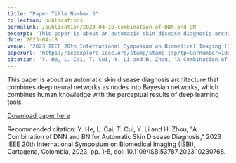 ```yaml
---
title: "Paper Title Number 3"
collection: publications
permalink: /publication/2023-04-18-combination-of-DNN-and-BN
excerpt: 'This paper is about an automatic skin disease diagnosis architecture that combines deep neural networks as nodes into Bayesian networks, which combines human knowledge with the perceptual results of deep learning tools.'
date: 2023-04-18
venue: '2023 IEEE 20th International Symposium on Biomedical Imaging (ISBI)'
paperurl: 'https://ieeexplore.ieee.org/stamp/stamp.jsp?tp=&arnumber=10230768&isnumber=10230322'
citation: 'Y. He, L. Cai, T. Cui, Y. Li and H. Zhou, "A Combination of DNN and BN for Automatic Skin Disease Diagnosis," 2023 IEEE 20th International Symposium on Biomedical Imaging (ISBI), Cartagena, Colombia, 2023, pp. 1-5, doi: 10.1109/ISBI53787.2023.10230768.'
---
```

This paper is about an automatic skin disease diagnosis architecture that combines deep neural networks as nodes into Bayesian networks, which combines human knowledge with the perceptual results of deep learning tools.

[Download paper here](https://ieeexplore.ieee.org/stamp/stamp.jsp?tp=&arnumber=10230768&isnumber=10230322)

Recommended citation: Y. He, L. Cai, T. Cui, Y. Li and H. Zhou, "A Combination of DNN and BN for Automatic Skin Disease Diagnosis," 2023 IEEE 20th International Symposium on Biomedical Imaging (ISBI), Cartagena, Colombia, 2023, pp. 1-5, doi: 10.1109/ISBI53787.2023.10230768.
